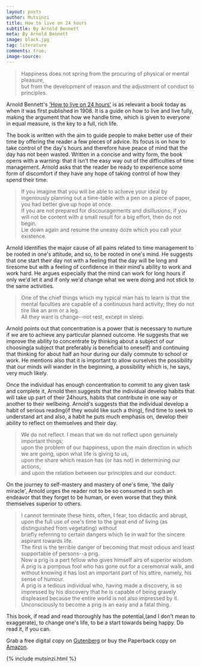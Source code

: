 ```yaml
---
layout: posts
author: Mutsinzi
title: How to live on 24 hours
subtitle: By Arnold Bennett
meta: By Arnold Bennett
image: black.jpg
tag: literature
comments: true;
image-source:
---
```


> Happiness does not spring from the procuring of physical or mental pleasure,<br/> but from the development of reason and the adjustment of conduct to principles.

Arnold Bennett's <a  href="https://www.amazon.com/gp/product/1444413953/ref=as_li_tl?ie=UTF8&camp=1789&creative=9325&creativeASIN=1444413953&linkCode=as2&tag=mellowviews-20&linkId=f9e9e8ecab0f76ef34cb2dd9c18d36ba" target="_blank">'How to live on 24 hours'</a> is as relevant a book today as when it was first published in 1908. It is a guide on how to live and live fully, making the argument that how we handle time, which is given to everyone in equal measure, is the key to a full, rich life.

The book is written with the aim to guide people to make better use of their time by offering the reader a few pieces of advice. Its focus is on how to take control of the day's hours and therefore have peace of mind that the day has not been wasted. Written in a concise and witty form, the book opens with a warning: that it isn't the easy way out of the difficulties of time management. Arnold asks that the reader be ready to experience some form of discomfort if they have any hope of taking control of how they spend their time.

> If you imagine that you will be able to achieve your ideal by
ingeniously planning out a time-table with a pen on a piece of paper,
you had better give up hope at once.<br/> If you are not prepared for
discouragements and disillusions; if you will not be content with a
small result for a big effort, then do not begin. <br/>Lie down again and
resume the uneasy doze which you call your existence.

Arnold identifies the major cause of all pains related to time management to be rooted in one's attitude, and so, to be rooted in one's mind. He suggests that one start their day not with a feeling that the day will be long and tiresome but with a feeling of confidence in their mind's ability to work and work hard. He argues especially that the mind can work for long hours if only we'd let it and if only we'd change what we were doing and not stick to the same activities.

> One of the
chief things which my typical man has to learn is that the mental
faculties are capable of a continuous hard activity; they do not tire
like an arm or a leg.<br/> All they want is change--not rest, except in
sleep.  

Arnold points out that concentration is a power that is necessary to nurture if we are to achieve any particular planned outcome. He suggests that we improve the ability to concentrate by thinking about a subject of our choosing(a subject that preferably is beneficial to oneself) and continuing that thinking for about half an hour during our daily commute to school or work. He mentions also that it is important to allow ourselves the possibility that our minds will wander in the beginning, a possibility which is, he says, very much likely.

Once the individual has enough concentration to commit to any given task and complete it, Arnold then suggests that the individual develop habits that will take up part of their 24hours, habits that contribute in one way or another to their wellbeing. Arnold's suggests that the individual develop a habit of serious reading(if they would like such a thing), find time to seek to understand art and also, a habit he puts much emphasis on, develop their ability to reflect on themselves and their day.

> We do not reflect. I mean that we do not reflect upon genuinely
important things; <br/>upon the problem of our happiness, upon the main
direction in which we are going, upon what life is giving to us,<br/> upon
the share which reason has (or has not) in determining our actions, <br/>and
upon the relation between our principles and our conduct.

On the journey to self-mastery and mastery of one's time, 'the daily miracle', Arnold urges the reader not to be so consumed in such an endeavor that they forget to be human, or even worse that they think themselves superior to others.

> I cannot terminate these hints, often, I fear, too didactic and abrupt,<br/>
upon the full use of one's time to the great end of living (as
distinguished from vegetating) without<br/> briefly referring to certain
dangers which lie in wait for the sincere aspirant towards life.<br/> The
first is the terrible danger of becoming that most odious and least
supportable of persons--a prig. <br/>Now a prig is a pert fellow who gives
himself airs of superior wisdom. A prig is a pompous fool who has gone
out for a ceremonial walk, and without knowing it has lost an important
part of his attire, namely, his sense of humour.<br/> A prig is a tedious
individual who, having made a discovery, is so impressed by his
discovery that he is capable of being gravely displeased because the
entire world is not also impressed by it. <br/>Unconsciously to become a
prig is an easy and a fatal thing.

This book, if read and read thoroughly has the potential,(and I don't mean to exaggerate), to change one's life, to be a start towards being happy. Do read it, if you can.

Grab a free digital copy on <a href="https://www.gutenberg.org/files/2274/2274-h/2274-h.htm" target="_blank">Gutenberg</a> or buy the Paperback copy on <a  href="https://www.amazon.com/gp/product/1444413953/ref=as_li_tl?ie=UTF8&camp=1789&creative=9325&creativeASIN=1444413953&linkCode=as2&tag=mellowviews-20&linkId=f9e9e8ecab0f76ef34cb2dd9c18d36ba" target="_blank">Amazon</a>.

{% include mutsinzi.html %}
